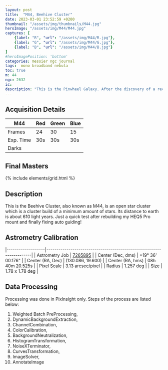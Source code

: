 ```yaml
---
layout: post
title:  "M44, Beehive Cluster"
date: 2023-03-01 23:52:59 +0200
thumbnail: "/assets/img/thumbnails/M44.jpg"
heroImage: "/assets/img/M44/M44.jpg"
captures: [
    {label: "R", "url": "/assets/img/M44/R.jpg"},
    {label: "G", "url": "/assets/img/M44/G.jpg"},
    {label: "B", "url": "/assets/img/M44/B.jpg"}
]
#heroImagePosition: 'bottom'
categories: messier ngc journal
tags:  mono broadband nebula
toc: true
m: 44
ngc: 2632
ic:
description: "This is the Pinwheel Galaxy. After the discovery of a recent supernova I decided to give this target a try."
---
```


## Acquisition Details

| M44       | Red | Green | Blue |
|-----------|-----|-------|------|
| Frames    | 24  | 30    | 15   |
| Exp. Time | 30s | 30s   | 30s  |
| Darks     |     |       |      |

## Final Masters

{% include elements/grid.html %}

[//]: # (## Annotated Masters)

[//]: # (![]&#40;/assets/img/M101/SN2023ixf.jpg&#41;)

[//]: # (*SN 2023ixf, annotated*)


## Description
This is the Beehive Cluster, also known as M44, is an open star cluster which is a cluster build of a minimum amount of stars. 
Its distance to earth is about 610 light years. Just a quick test after rebuilding my HEQ5 Pro mount and finally fixing auto guiding!

## Astrometry Calibration

|-------------------|----------------------------------------------------------------------|
| Astrometry Job    | [7265895](http://nova.astrometry.net/status/7265895) |
| Center (Dec, dms) | +19° 36' 00.176"                                                    |
| Center (RA, Dec)  | (130.086, 19.600)                                                    |
| Center (RA, hms)  | 08h 40m 20.525s                                                    |
| Pixel Scale       | 3.13 arcsec/pixel                                                    |
| Radius            | 1.257 deg                                                           |
| Size              | 	1.78 x 1.78 deg                                                      |

## Data Processing

Processing was done in PixInsight only. Steps of the process are listed below:

1. Weighted Batch PreProcessing,
2. DynamicBackgroundExtraction,
3. ChannelCombination,
4. ColorCalibration,
5. BackgroundNeutralization,
6. HistogramTransformation,
7. NoiseXTerminator,
8. CurvesTransformation,
9. ImageSolver,
10. AnnotateImage